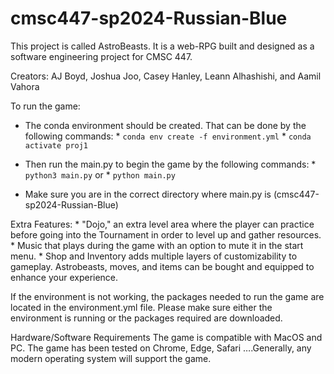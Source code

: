 # cmsc447-sp2024-Russian-Blue

This project is called AstroBeasts. It is a web-RPG built and designed as a software engineering project for CMSC 447.

Creators: AJ Boyd, Joshua Joo, Casey Hanley, Leann Alhashishi, and Aamil Vahora

To run the game:
* The conda environment should be created. That can be done by the following commands:
        * `conda env create -f environment.yml`
        * `conda activate proj1`

* Then run the main.py to begin the game by the following commands:
        * `python3 main.py`
        or
        * `python main.py`
* Make sure you are in the correct directory where main.py is (cmsc447-sp2024-Russian-Blue)

Extra Features: 
    * "Dojo," an extra level area where the player can practice before going into the Tournament in order to level up and gather resources.
    * Music that plays during the game with an option to mute it in the start menu.
    * Shop and Inventory adds multiple layers of customizability to gameplay. Astrobeasts, moves, and items can be bought and equipped to enhance your experience.


If the environment is not working, the packages needed to run the game are located
in the environment.yml file. Please make sure either the environment is running or the packages required are downloaded.

Hardware/Software Requirements
The game is compatible with MacOS and PC. The game has been tested on Chrome, Edge, Safari ….Generally, any modern operating system will support the game. 

